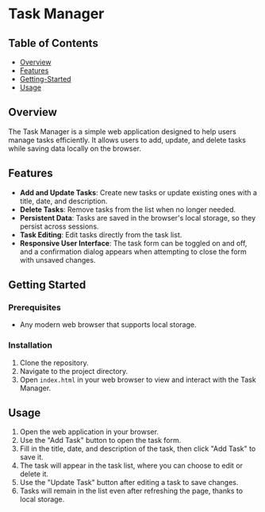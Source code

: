 # Task Manager

## Table of Contents
- [Overview](#overview)
- [Features](#features)
- [Getting-Started](#getting-started)
- [Usage](#usage)

## Overview
The Task Manager is a simple web application designed to help users manage tasks efficiently. 
It allows users to add, update, and delete tasks while saving data locally on the browser.

## Features
- **Add and Update Tasks**: Create new tasks or update existing ones with a title, date, and description.
- **Delete Tasks**: Remove tasks from the list when no longer needed.
- **Persistent Data**: Tasks are saved in the browser's local storage, so they persist across sessions.
- **Task Editing**: Edit tasks directly from the task list.
- **Responsive User Interface**: The task form can be toggled on and off, and a confirmation dialog appears when attempting to close the form with unsaved changes.

## Getting Started

### Prerequisites
- Any modern web browser that supports local storage.

### Installation
1. Clone the repository.
2. Navigate to the project directory.
3. Open `index.html` in your web browser to view and interact with the Task Manager.

## Usage
1. Open the web application in your browser.
2. Use the "Add Task" button to open the task form.
3. Fill in the title, date, and description of the task, then click "Add Task" to save it.
4. The task will appear in the task list, where you can choose to edit or delete it.
5. Use the "Update Task" button after editing a task to save changes.
6. Tasks will remain in the list even after refreshing the page, thanks to local storage.
